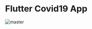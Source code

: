 # Flutter Covid19 App


![master](<img src="https://user-images.githubusercontent.com/47374969/80651098-e6720a80-8a7d-11ea-8ea6-d24125d153a3.gif" alt="Computer Man" style="width:48px;">)



